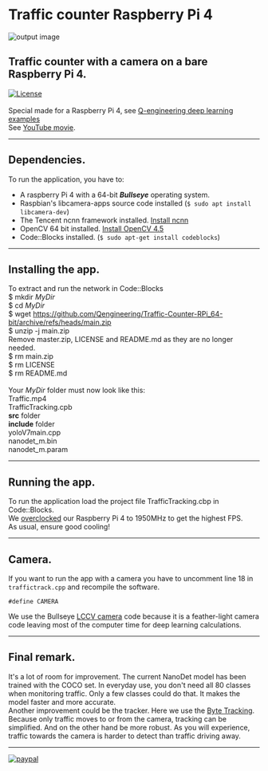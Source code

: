 # Traffic counter Raspberry Pi 4
![output image]( https://qengineering.eu/images/TrafficRpi64.webp )
## Traffic counter with a camera on a bare Raspberry Pi 4. <br/>
[![License](https://img.shields.io/badge/License-BSD%203--Clause-blue.svg)](https://opensource.org/licenses/BSD-3-Clause)<br/><br/>
Special made for a Raspberry Pi 4, see [Q-engineering deep learning examples](https://qengineering.eu/deep-learning-examples-on-raspberry-32-64-os.html)<br>
See [YouTube movie](https://youtu.be/kLo0sFx-sVA).<br>

------------

## Dependencies.
To run the application, you have to:
- A raspberry Pi 4 with a 64-bit _**Bullseye**_ operating system. <br/>
- Raspbian's libcamera-apps source code installed (```$ sudo apt install libcamera-dev```)
- The Tencent ncnn framework installed. [Install ncnn](https://qengineering.eu/install-ncnn-on-raspberry-pi-4.html) <br/>
- OpenCV 64 bit installed. [Install OpenCV 4.5](https://qengineering.eu/install-opencv-4.5-on-raspberry-64-os.html) <br/>
- Code::Blocks installed. (```$ sudo apt-get install codeblocks```)

------------

## Installing the app.
To extract and run the network in Code::Blocks <br/>
$ mkdir *MyDir* <br/>
$ cd *MyDir* <br/>
$ wget https://github.com/Qengineering/Traffic-Counter-RPi_64-bit/archive/refs/heads/main.zip <br/>
$ unzip -j main.zip <br/>
Remove master.zip, LICENSE and README.md as they are no longer needed. <br/> 
$ rm main.zip <br/>
$ rm LICENSE <br/>
$ rm README.md <br/> <br/>
Your *MyDir* folder must now look like this: <br/> 
Traffic.mp4 <br/>
TrafficTracking.cpb <br/>
**src** folder <br/>
**include** folder <br/>
yoloV7main.cpp <br/>
nanodet_m.bin <br/>
nanodet_m.param <br/>

------------

## Running the app.
To run the application load the project file TrafficTracking.cbp in Code::Blocks.<br>
We [overclocked](https://qengineering.eu/overclocking-the-raspberry-pi-4.html) our Raspberry Pi 4 to 1950MHz to get the highest FPS.<br>
As usual, ensure good cooling!<br>

------------

## Camera.
If you want to run the app with a camera you have to uncomment line 18 in `traffictrack.cpp` and recompile the software.
```
#define CAMERA
```
We use the Bullseye [LCCV camera](https://github.com/Qengineering/LCCV) code because it is a feather-light camera code leaving most of the computer time for deep learning calculations.

------------

## Final remark.
It's a lot of room for improvement. The current NanoDet model has been trained with the COCO set. In everyday use, you don't need all 80 classes when monitoring traffic. Only a few classes could do that. It makes the model faster and more accurate.<br>
Another improvement could be the tracker. Here we use the [Byte Tracking](https://github.com/Qengineering/NanoDet-Tracking-ncnn-RPi_64-bit).
Because only traffic moves to or from the camera, tracking can be simplified. And on the other hand be more robust. As you will experience, traffic towards the camera is harder to detect than traffic driving away.<br>

------------

[![paypal](https://qengineering.eu/images/TipJarSmall4.png)](https://www.paypal.com/cgi-bin/webscr?cmd=_s-xclick&hosted_button_id=CPZTM5BB3FCYL) 


